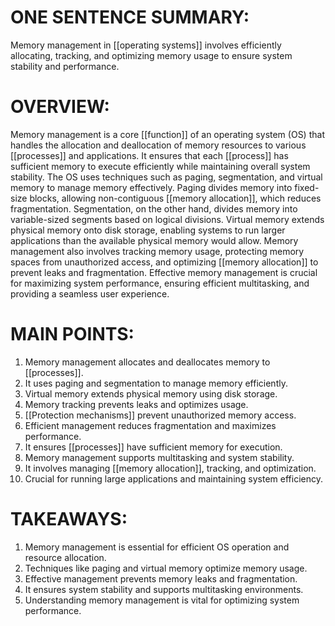 # ONE SENTENCE SUMMARY:
Memory management in [[operating systems]] involves efficiently allocating, tracking, and optimizing memory usage to ensure system stability and performance.

# OVERVIEW:
Memory management is a core [[function]] of an operating system (OS) that handles the allocation and deallocation of memory resources to various [[processes]] and applications. It ensures that each [[process]] has sufficient memory to execute efficiently while maintaining overall system stability. The OS uses techniques such as paging, segmentation, and virtual memory to manage memory effectively. Paging divides memory into fixed-size blocks, allowing non-contiguous [[memory allocation]], which reduces fragmentation. Segmentation, on the other hand, divides memory into variable-sized segments based on logical divisions. Virtual memory extends physical memory onto disk storage, enabling systems to run larger applications than the available physical memory would allow. Memory management also involves tracking memory usage, protecting memory spaces from unauthorized access, and optimizing [[memory allocation]] to prevent leaks and fragmentation. Effective memory management is crucial for maximizing system performance, ensuring efficient multitasking, and providing a seamless user experience.

# MAIN POINTS:
1. Memory management allocates and deallocates memory to [[processes]].
2. It uses paging and segmentation to manage memory efficiently.
3. Virtual memory extends physical memory using disk storage.
4. Memory tracking prevents leaks and optimizes usage.
5. [[Protection mechanisms]] prevent unauthorized memory access.
6. Efficient management reduces fragmentation and maximizes performance.
7. It ensures [[processes]] have sufficient memory for execution.
8. Memory management supports multitasking and system stability.
9. It involves managing [[memory allocation]], tracking, and optimization.
10. Crucial for running large applications and maintaining system efficiency.

# TAKEAWAYS:
1. Memory management is essential for efficient OS operation and resource allocation.
2. Techniques like paging and virtual memory optimize memory usage.
3. Effective management prevents memory leaks and fragmentation.
4. It ensures system stability and supports multitasking environments.
5. Understanding memory management is vital for optimizing system performance.